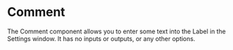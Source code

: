 # Comment

The Comment component allows you to enter some text into the Label in the Settings window. It has no inputs or outputs, or any other options.